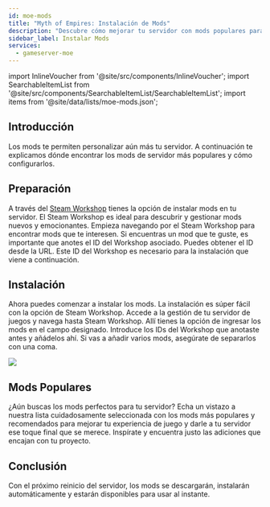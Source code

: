 ```yaml
---
id: moe-mods
title: "Myth of Empires: Instalación de Mods"
description: "Descubre cómo mejorar tu servidor con mods populares para una mejor jugabilidad y personalización → Aprende más ahora"
sidebar_label: Instalar Mods
services:
  - gameserver-moe
---
```


import InlineVoucher from '@site/src/components/InlineVoucher';
import SearchableItemList from '@site/src/components/SearchableItemList/SearchableItemList';
import items from '@site/data/lists/moe-mods.json';

## Introducción

Los mods te permiten personalizar aún más tu servidor. A continuación te explicamos dónde encontrar los mods de servidor más populares y cómo configurarlos.

<InlineVoucher />

## Preparación

A través del [Steam Workshop](https://steamcommunity.com/app/221100/workshop/) tienes la opción de instalar mods en tu servidor. El Steam Workshop es ideal para descubrir y gestionar mods nuevos y emocionantes. Empieza navegando por el Steam Workshop para encontrar mods que te interesen. Si encuentras un mod que te guste, es importante que anotes el ID del Workshop asociado. Puedes obtener el ID desde la URL. Este ID del Workshop es necesario para la instalación que viene a continuación.

## Instalación

Ahora puedes comenzar a instalar los mods. La instalación es súper fácil con la opción de Steam Workshop. Accede a la gestión de tu servidor de juegos y navega hasta Steam Workshop. Allí tienes la opción de ingresar los mods en el campo designado. Introduce los IDs del Workshop que anotaste antes y añádelos ahí. Si vas a añadir varios mods, asegúrate de separarlos con una coma.

![](https://screensaver01.zap-hosting.com/index.php/s/MwT4zCxtJ3Jo6Md/preview)

## Mods Populares

¿Aún buscas los mods perfectos para tu servidor? Echa un vistazo a nuestra lista cuidadosamente seleccionada con los mods más populares y recomendados para mejorar tu experiencia de juego y darle a tu servidor ese toque final que se merece. Inspírate y encuentra justo las adiciones que encajan con tu proyecto.

<SearchableItemList items={items} />

## Conclusión

Con el próximo reinicio del servidor, los mods se descargarán, instalarán automáticamente y estarán disponibles para usar al instante.

<InlineVoucher />